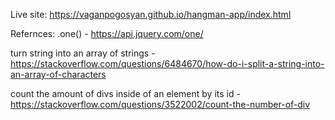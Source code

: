 Live site: https://vaganpogosyan.github.io/hangman-app/index.html






Refernces:
.one() - https://api.jquery.com/one/

turn string into an array of strings - https://stackoverflow.com/questions/6484670/how-do-i-split-a-string-into-an-array-of-characters

count the amount of divs inside of an element by its id - https://stackoverflow.com/questions/3522002/count-the-number-of-div
